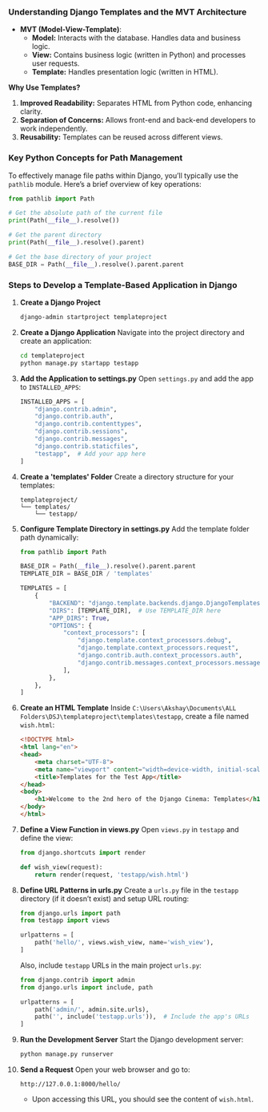 ### Understanding Django Templates and the MVT Architecture

- **MVT (Model-View-Template)**:
  - **Model:** Interacts with the database. Handles data and business logic.
  - **View:** Contains business logic (written in Python) and processes user requests.
  - **Template:** Handles presentation logic (written in HTML).

**Why Use Templates?**
1. **Improved Readability:** Separates HTML from Python code, enhancing clarity.
2. **Separation of Concerns:** Allows front-end and back-end developers to work independently.
3. **Reusability:** Templates can be reused across different views.

### Key Python Concepts for Path Management
To effectively manage file paths within Django, you’ll typically use the `pathlib` module. Here’s a brief overview of key operations:
```python
from pathlib import Path

# Get the absolute path of the current file
print(Path(__file__).resolve())

# Get the parent directory
print(Path(__file__).resolve().parent)

# Get the base directory of your project
BASE_DIR = Path(__file__).resolve().parent.parent
```

### Steps to Develop a Template-Based Application in Django

1. **Create a Django Project**
   ```bash
   django-admin startproject templateproject
   ```

2. **Create a Django Application**
   Navigate into the project directory and create an application:
   ```bash
   cd templateproject
   python manage.py startapp testapp
   ```

3. **Add the Application to settings.py**
   Open `settings.py` and add the app to `INSTALLED_APPS`:
   ```python
   INSTALLED_APPS = [
       "django.contrib.admin",
       "django.contrib.auth",
       "django.contrib.contenttypes",
       "django.contrib.sessions",
       "django.contrib.messages",
       "django.contrib.staticfiles",
       "testapp",  # Add your app here
   ]
   ```

4. **Create a 'templates' Folder**
   Create a directory structure for your templates:
   ```
   templateproject/
   └── templates/
       └── testapp/
   ```

5. **Configure Template Directory in settings.py**
   Add the template folder path dynamically:
   ```python
   from pathlib import Path

   BASE_DIR = Path(__file__).resolve().parent.parent
   TEMPLATE_DIR = BASE_DIR / 'templates'

   TEMPLATES = [
       {
           "BACKEND": "django.template.backends.django.DjangoTemplates",
           "DIRS": [TEMPLATE_DIR],  # Use TEMPLATE_DIR here
           "APP_DIRS": True,
           "OPTIONS": {
               "context_processors": [
                   "django.template.context_processors.debug",
                   "django.template.context_processors.request",
                   "django.contrib.auth.context_processors.auth",
                   "django.contrib.messages.context_processors.messages",
               ],
           },
       },
   ]
   ```

6. **Create an HTML Template**
   Inside `C:\Users\Akshay\Documents\ALL Folders\DSJ\templateproject\templates\testapp`, create a file named `wish.html`:
   ```html
   <!DOCTYPE html>
   <html lang="en">
   <head>
       <meta charset="UTF-8">
       <meta name="viewport" content="width=device-width, initial-scale=1.0">
       <title>Templates for the Test App</title>
   </head>
   <body>
       <h1>Welcome to the 2nd hero of the Django Cinema: Templates</h1>
   </body>
   </html>
   ```

7. **Define a View Function in views.py**
   Open `views.py` in `testapp` and define the view:
   ```python
   from django.shortcuts import render

   def wish_view(request):
       return render(request, 'testapp/wish.html')
   ```

8. **Define URL Patterns in urls.py**
   Create a `urls.py` file in the `testapp` directory (if it doesn’t exist) and setup URL routing:
   ```python
   from django.urls import path
   from testapp import views

   urlpatterns = [
       path('hello/', views.wish_view, name='wish_view'),
   ]
   ```

   Also, include `testapp` URLs in the main project `urls.py`:
   ```python
   from django.contrib import admin
   from django.urls import include, path

   urlpatterns = [
       path('admin/', admin.site.urls),
       path('', include('testapp.urls')),  # Include the app's URLs
   ]
   ```

9. **Run the Development Server**
   Start the Django development server:
   ```bash
   python manage.py runserver
   ```

10. **Send a Request**
    Open your web browser and go to:
    ```
    http://127.0.0.1:8000/hello/
    ```
    - Upon accessing this URL, you should see the content of `wish.html`.

